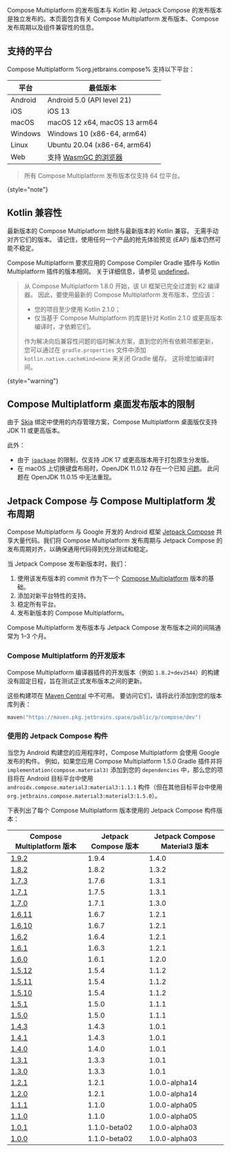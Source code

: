[//]: # (title: 兼容性与版本)

Compose Multiplatform 的发布版本与 Kotlin 和 Jetpack Compose 的发布版本是独立发布的。本页面包含有关 Compose Multiplatform 发布版本、Compose 发布周期以及组件兼容性的信息。

## 支持的平台

Compose Multiplatform %org.jetbrains.compose% 支持以下平台：

| 平台 | 最低版本 |
|----------|--------------------------------------------------------------------------------------------------------|
| Android  | Android 5.0 (API level 21)                                                                             |
| iOS      | iOS 13                                                                                                 |
| macOS    | macOS 12 x64, macOS 13 arm64                                                                           |
| Windows  | Windows 10 (x86-64, arm64)                                                                             |
| Linux    | Ubuntu 20.04 (x86-64, arm64)                                                                           |
| Web      | 支持 [WasmGC 的浏览器](https://kotlinlang.org/docs/wasm-configuration.html#browser-versions) |

[//]: # (https://youtrack.jetbrains.com/issue/CMP-7539)

> 所有 Compose Multiplatform 发布版本仅支持 64 位平台。
>
{style="note"}

## Kotlin 兼容性

最新版本的 Compose Multiplatform 始终与最新版本的 Kotlin 兼容。
无需手动对齐它们的版本。
请记住，使用任何一个产品的抢先体验预览 (EAP) 版本仍然可能不稳定。

Compose Multiplatform 要求应用的 Compose Compiler Gradle 插件与 Kotlin Multiplatform 插件的版本相同。
关于详细信息，请参见 [undefined](compose-compiler.md#migrating-a-compose-multiplatform-project)。

> 从 Compose Multiplatform 1.8.0 开始，该 UI 框架已完全过渡到 K2 编译器。
> 因此，要使用最新的 Compose Multiplatform 发布版本，您应该：
> * 您的项目至少使用 Kotlin 2.1.0；
> * 仅当基于 Compose Multiplatform 的库是针对 Kotlin 2.1.0 或更高版本编译时，才依赖它们。
>
> 作为解决向后兼容性问题的临时解决方案，直到您的所有依赖项都更新，
> 您可以通过在 `gradle.properties` 文件中添加 `kotlin.native.cacheKind=none` 来关闭 Gradle 缓存。
> 这将增加编译时间。
>
{style="warning"}

## Compose Multiplatform 桌面发布版本的限制

由于 [Skia](https://skia.org/) 绑定中使用的内存管理方案，Compose Multiplatform 桌面版仅支持 JDK 11 或更高版本。

此外：
* 由于 [`jpackage`](https://docs.oracle.com/en/java/javase/17/docs/specs/man/jpackage.html) 的限制，仅支持 JDK 17 或更高版本用于打包原生分发版。
* 在 macOS 上切换键盘布局时，OpenJDK 11.0.12 存在一个已知 [问题](https://github.com/JetBrains/compose-multiplatform/issues/940)。
  此问题在 OpenJDK 11.0.15 中无法重现。

## Jetpack Compose 与 Compose Multiplatform 发布周期

Compose Multiplatform 与 Google 开发的 Android 框架 [Jetpack Compose](https://developer.android.com/jetpack/compose) 共享大量代码。我们将 Compose Multiplatform 发布周期与 Jetpack Compose 的发布周期对齐，以确保通用代码得到充分测试和稳定。

当 Jetpack Compose 发布新版本时，我们：

1.  使用该发布版本的 commit 作为下一个 [Compose Multiplatform](https://github.com/JetBrains/androidx) 版本的基础。
2.  添加对新平台特性的支持。
3.  稳定所有平台。
4.  发布新版本的 Compose Multiplatform。

Compose Multiplatform 发布版本与 Jetpack Compose 发布版本之间的间隔通常为 1–3 个月。

### Compose Multiplatform 的开发版本

Compose Multiplatform 编译器插件的开发版本（例如 `1.8.2+dev2544`）的构建没有固定日程，旨在测试正式发布版本之间的更新。

这些构建项在 [Maven Central](https://central.sonatype.com/) 中不可用。
要访问它们，请将此行添加到您的版本库列表：

```kotlin
maven("https://maven.pkg.jetbrains.space/public/p/compose/dev")
```

### 使用的 Jetpack Compose 构件

当您为 Android 构建您的应用程序时，Compose Multiplatform 会使用 Google 发布的构件。
例如，如果您应用 Compose Multiplatform 1.5.0 Gradle 插件并将 `implementation(compose.material3)` 添加到您的 `dependencies` 中，那么您的项目将在 Android 目标平台中使用 `androidx.compose.material3:material3:1.1.1` 构件（但在其他目标平台中使用 `org.jetbrains.compose.material3:material3:1.5.0`）。

下表列出了每个 Compose Multiplatform 版本使用的 Jetpack Compose 构件版本：

| Compose Multiplatform 版本 | Jetpack Compose 版本 | Jetpack Compose Material3 版本 |
|-----------------------------------------------------------------------------------|-------------------------|-----------------------------------|
| [1.9.2](https://github.com/JetBrains/compose-multiplatform/releases/tag/v1.9.2)   | 1.9.4                   | 1.4.0                             |
| [1.8.2](https://github.com/JetBrains/compose-multiplatform/releases/tag/v1.8.2)   | 1.8.2                   | 1.3.2                             |
| [1.7.3](https://github.com/JetBrains/compose-multiplatform/releases/tag/v1.7.3)   | 1.7.6                   | 1.3.1                             |
| [1.7.1](https://github.com/JetBrains/compose-multiplatform/releases/tag/v1.7.1)   | 1.7.5                   | 1.3.1                             |
| [1.7.0](https://github.com/JetBrains/compose-multiplatform/releases/tag/v1.7.0)   | 1.7.1                   | 1.3.0                             |
| [1.6.11](https://github.com/JetBrains/compose-multiplatform/releases/tag/v1.6.11) | 1.6.7                   | 1.2.1                             |
| [1.6.10](https://github.com/JetBrains/compose-multiplatform/releases/tag/v1.6.10) | 1.6.7                   | 1.2.1                             |
| [1.6.2](https://github.com/JetBrains/compose-multiplatform/releases/tag/v1.6.2)   | 1.6.4                   | 1.2.1                             |
| [1.6.1](https://github.com/JetBrains/compose-multiplatform/releases/tag/v1.6.1)   | 1.6.3                   | 1.2.1                             |
| [1.6.0](https://github.com/JetBrains/compose-multiplatform/releases/tag/v1.6.0)   | 1.6.1                   | 1.2.0                             |
| [1.5.12](https://github.com/JetBrains/compose-multiplatform/releases/tag/v1.5.12) | 1.5.4                   | 1.1.2                             |
| [1.5.11](https://github.com/JetBrains/compose-multiplatform/releases/tag/v1.5.11) | 1.5.4                   | 1.1.2                             |
| [1.5.10](https://github.com/JetBrains/compose-multiplatform/releases/tag/v1.5.10) | 1.5.4                   | 1.1.2                             |
| [1.5.1](https://github.com/JetBrains/compose-multiplatform/releases/tag/v1.5.1)   | 1.5.0                   | 1.1.1                             |
| [1.5.0](https://github.com/JetBrains/compose-multiplatform/releases/tag/v1.5.0)   | 1.5.0                   | 1.1.1                             |
| [1.4.3](https://github.com/JetBrains/compose-multiplatform/releases/tag/v1.4.3)   | 1.4.3                   | 1.0.1                             |
| [1.4.1](https://github.com/JetBrains/compose-multiplatform/releases/tag/v1.4.1)   | 1.4.3                   | 1.0.1                             |
| [1.4.0](https://github.com/JetBrains/compose-multiplatform/releases/tag/v1.4.0)   | 1.4.0                   | 1.0.1                             |
| [1.3.1](https://github.com/JetBrains/compose-multiplatform/releases/tag/v1.3.1)   | 1.3.3                   | 1.0.1                             |
| [1.3.0](https://github.com/JetBrains/compose-multiplatform/releases/tag/v1.3.0)   | 1.3.3                   | 1.0.1                             |
| [1.2.1](https://github.com/JetBrains/compose-multiplatform/releases/tag/v1.2.1)   | 1.2.1                   | 1.0.0-alpha14                     |
| [1.2.0](https://github.com/JetBrains/compose-multiplatform/releases/tag/v1.2.0)   | 1.2.1                   | 1.0.0-alpha14                     |
| [1.1.1](https://github.com/JetBrains/compose-multiplatform/releases/tag/v1.1.1)   | 1.1.0                   | 1.0.0-alpha05                     |
| [1.1.0](https://github.com/JetBrains/compose-multiplatform/releases/tag/v1.1.0)   | 1.1.0                   | 1.0.0-alpha05                     |
| [1.0.1](https://github.com/JetBrains/compose-multiplatform/releases/tag/v1.0.1)   | 1.1.0-beta02            | 1.0.0-alpha03                     |
| [1.0.0](https://github.com/JetBrains/compose-multiplatform/releases/tag/v1.0.0)   | 1.1.0-beta02            | 1.0.0-alpha03                     |
